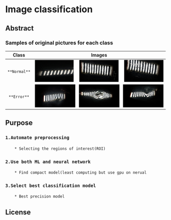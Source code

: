 # Image classification 

## Abstract



### Samples of original pictures for each class
|Class | Images|
|:---:|:---:|
|`**Normal**`|![Normal Images](/imgs/nor_merged.png)|
|`**Error**`|![Error Images](/imgs/err_merged.png)|

## Purpose

### `1.Automate preprocessing`
		* Selecting the regions of interest(ROI)
### `2.Use both ML and neural network`
		* Find compact model(least computing but use gpu on nerual
### `3.Select best classification model`
		* Best precision model



##

## License
